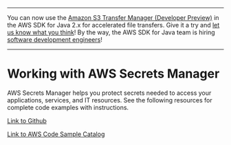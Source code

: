 --------

You can now use the [Amazon S3 Transfer Manager \(Developer Preview\)](https://bit.ly/2WQebiP) in the AWS SDK for Java 2\.x for accelerated file transfers\. Give it a try and [let us know what you think](https://bit.ly/3zT1YYM)\! By the way, the AWS SDK for Java team is hiring [software development engineers](https://github.com/aws/aws-sdk-java-v2/issues/3156)\!

--------

# Working with AWS Secrets Manager<a name="examples-secretsmanager"></a>

 AWS Secrets Manager helps you protect secrets needed to access your applications, services, and IT resources\. See the following resources for complete code examples with instructions\.

 [Link to Github](https://github.com/awsdocs/aws-doc-sdk-examples/tree/master/javav2/example_code/secretsmanager) 

 [Link to AWS Code Sample Catalog](http://docs.aws.amazon.com/code-samples/latest/catalog/code-catalog-javav2-example_code-secretsmanager.html) 
